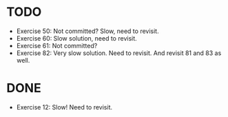 # TODO

- Exercise 50: Not committed? Slow, need to revisit.
- Exercise 60: Slow solution, need to revisit.
- Exercise 61: Not committed?
- Exercise 82: Very slow solution. Need to revisit. And revisit 81 and 83 as well.

# DONE

- Exercise 12: Slow! Need to revisit.